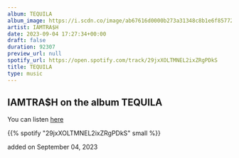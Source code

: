 ```yaml
---
album: TEQUILA
album_image: https://i.scdn.co/image/ab67616d0000b273a31348c8b1e6f85772f4475f
artist: IAMTRA$H
date: 2023-09-04 17:27:34+00:00
draft: false
duration: 92307
preview_url: null
spotify_url: https://open.spotify.com/track/29jxXOLTMNEL2ixZRgPDkS
title: TEQUILA
type: music
---
```



## IAMTRA$H on the album TEQUILA

You can listen [here](https://open.spotify.com/track/29jxXOLTMNEL2ixZRgPDkS)

{{% spotify "29jxXOLTMNEL2ixZRgPDkS" small %}}

added on September 04, 2023